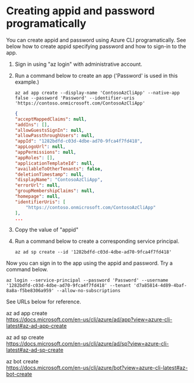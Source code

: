 # Creating appid and password programatically

You can create appid and password using Azure CLI programatically. See below how to create appid specifying password and how to sign-in to the app.

1. Sign in using "az login" with administrative account.
2. Run a command below to create an app ('Password' is used in this example.)

    ```
    az ad app create --display-name 'ContosoAzCliApp' --native-app false --password 'Password' --identifier-uris 'https://contoso.onmicrosoft.com/ContosoAzCliApp'
    ```

    ```json
    {
    "acceptMappedClaims": null,
    "addIns": [],
    "allowGuestsSignIn": null,
    "allowPassthroughUsers": null,
    "appId": "1282bdfd-c03d-4dbe-ad70-9fca4f7fd418",
    "appLogoUrl": null,
    "appPermissions": null,
    "appRoles": [],
    "applicationTemplateId": null,
    "availableToOtherTenants": false,
    "deletionTimestamp": null,
    "displayName": "ContosoAzCliApp",
    "errorUrl": null,
    "groupMembershipClaims": null,
    "homepage": null,
    "identifierUris": [
        "https://contoso.onmicrosoft.com/ContosoAzCliApp"
    ],
    ...
    ```

3. Copy the value of "appid"
4. Run a command below to create a corresponding service principal.

    ```
    az ad sp create --id '1282bdfd-c03d-4dbe-ad70-9fca4f7fd418'
    ```

Now you can sign in to the app using the appid and password. Try a command below.

```
az login --service-principal --password 'Password' --username '1282bdfd-c03d-4dbe-ad70-9fca4f7fd418' --tenant 'd7a85814-4d89-4baf-8a8a-f5be8306a959' --allow-no-subscriptions
```

See URLs below for reference.

az ad app create  
https://docs.microsoft.com/en-us/cli/azure/ad/app?view=azure-cli-latest#az-ad-app-create

az ad sp create  
https://docs.microsoft.com/en-us/cli/azure/ad/sp?view=azure-cli-latest#az-ad-sp-create

az bot create  
https://docs.microsoft.com/en-us/cli/azure/bot?view=azure-cli-latest#az-bot-create